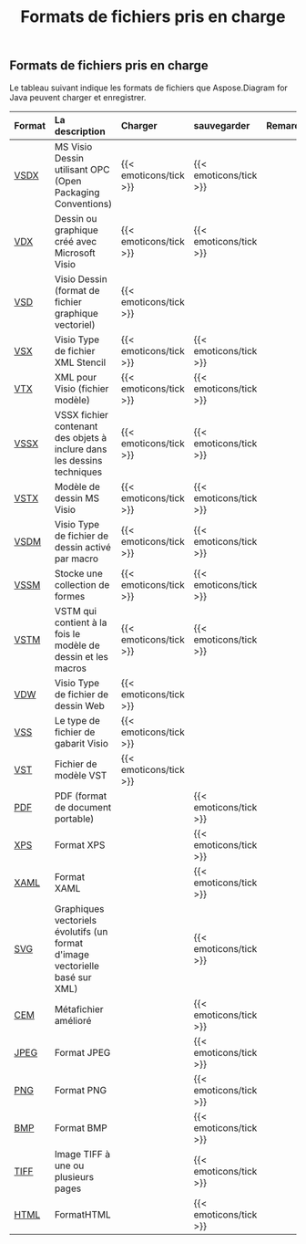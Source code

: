 ﻿---
title: Formats de fichiers pris en charge
type: docs
weight: 20
url: /fr/java/supported-file-formats/
description:  Visio Diagram Java API peut charger et enregistrer divers formats, notamment VSDX, VDX, VSD, VTX, VSSX, VSDM, VSTM, VSSX, VSDM, VSTM, VSSX, VSDM, VSTM, VSSX, VSDM, VSTM.
---
## **Formats de fichiers pris en charge**
Le tableau suivant indique les formats de fichiers que Aspose.Diagram for Java peuvent charger et enregistrer.

|**Format**|**La description**|**Charger**|**sauvegarder**|**Remarques**|
|:- |:- |:- |:- |:- |
|[VSDX](https://docs.fileformat.com/visio/vsdx/)|MS Visio Dessin utilisant OPC (Open Packaging Conventions)|{{< emoticons/tick >}}|{{< emoticons/tick >}}||
|[VDX](https://docs.fileformat.com/visio/vdx/)  |Dessin ou graphique créé avec Microsoft Visio|{{< emoticons/tick >}}|{{< emoticons/tick >}}||
|[VSD](https://docs.fileformat.com/visio/vsd/)|Visio Dessin (format de fichier graphique vectoriel)|{{< emoticons/tick >}}|||
|[VSX](https://docs.fileformat.com/visio/vsx/)|Visio Type de fichier XML Stencil|{{< emoticons/tick >}}|{{< emoticons/tick >}}||
|[VTX](https://docs.fileformat.com/visio/vtx/) |XML pour Visio (fichier modèle)|{{< emoticons/tick >}}|{{< emoticons/tick >}}||
|[VSSX](https://docs.fileformat.com/visio/vssx/)|VSSX fichier contenant des objets à inclure dans les dessins techniques|{{< emoticons/tick >}}|{{< emoticons/tick >}}||
|[VSTX](https://docs.fileformat.com/visio/vstx/)|Modèle de dessin MS Visio|{{< emoticons/tick >}}|{{< emoticons/tick >}}||
|[VSDM](https://docs.fileformat.com/visio/vsdm/)|Visio Type de fichier de dessin activé par macro|{{< emoticons/tick >}}|{{< emoticons/tick >}}||
|[VSSM](https://docs.fileformat.com/visio/vssm/) |Stocke une collection de formes|{{< emoticons/tick >}}|{{< emoticons/tick >}}||
|[VSTM](https://docs.fileformat.com/visio/vstm/) |VSTM qui contient à la fois le modèle de dessin et les macros|{{< emoticons/tick >}}|{{< emoticons/tick >}}||
|[VDW](https://docs.fileformat.com/visio/vdw/)|Visio Type de fichier de dessin Web|{{< emoticons/tick >}}|||
|[VSS](https://docs.fileformat.com/visio/vss/)|Le type de fichier de gabarit Visio|{{< emoticons/tick >}}|||
|[VST](https://docs.fileformat.com/visio/vst/)|Fichier de modèle VST|{{< emoticons/tick >}}|||
|[PDF](https://docs.fileformat.com/pdf/)|PDF (format de document portable)||{{< emoticons/tick >}}||
|[XPS](https://docs.fileformat.com/page-description-language/xps/)|Format XPS||{{< emoticons/tick >}}||
|[XAML](https://docs.fileformat.com/web/xaml/)|Format XAML||{{< emoticons/tick >}}||
|[SVG](https://docs.fileformat.com/specification/page-description-language/svg/)|Graphiques vectoriels évolutifs (un format d'image vectorielle basé sur XML)||{{< emoticons/tick >}}||
|[CEM](https://docs.fileformat.com/image/emf/)|Métafichier amélioré||{{< emoticons/tick >}}||
|[JPEG](https://docs.fileformat.com/image/jpeg/)|Format JPEG||{{< emoticons/tick >}}||
|[PNG](https://docs.fileformat.com/image/png/)|Format PNG||{{< emoticons/tick >}}||
|[BMP](https://docs.fileformat.com/image/bmp/)|Format BMP||{{< emoticons/tick >}}||
|[TIFF](https://docs.fileformat.com/image/tiff/)|Image TIFF à une ou plusieurs pages||{{< emoticons/tick >}}||
|[HTML](https://docs.fileformat.com/web/html/)|FormatHTML||{{< emoticons/tick >}}||

